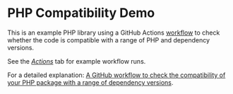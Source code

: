 # PHP Compatibility Demo

This is an example PHP library using a GitHub Actions [workflow](.github/workflows/ci.yml) to check whether the code is compatible with a range of PHP and dependency versions.

See the [_Actions_](https://github.com/osteel/php-compatibility-demo/actions) tab for example workflow runs.

For a detailed explanation: [A GitHub workflow to check the compatibility of your PHP package with a range of dependency versions](https://tech.osteel.me/posts/a-github-workflow-to-check-the-compatibility-of-your-php-package-with-a-range-of-dependency-versions "A GitHub workflow to check the compatibility of your PHP package with a range of dependency versions").
